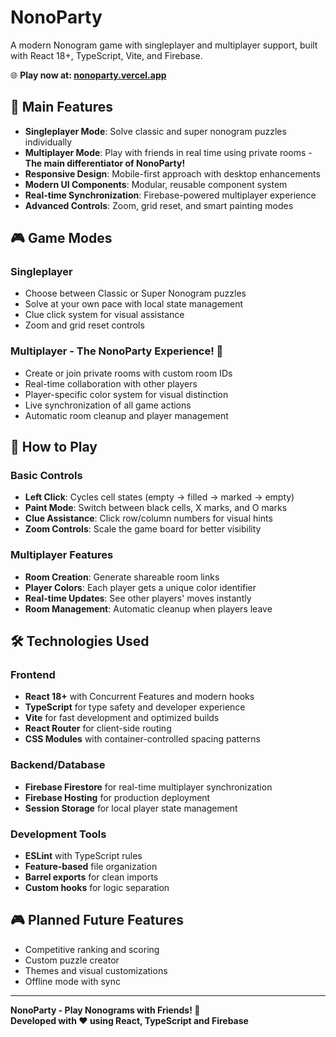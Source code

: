 # NonoParty

A modern Nonogram game with singleplayer and multiplayer support, built with React 18+, TypeScript, Vite, and Firebase.

🌐 **Play now at: [nonoparty.vercel.app](https://nonoparty.vercel.app)**

## 🎯 Main Features

- **Singleplayer Mode**: Solve classic and super nonogram puzzles individually
- **Multiplayer Mode**: Play with friends in real time using private rooms - **The main differentiator of NonoParty!**
- **Responsive Design**: Mobile-first approach with desktop enhancements
- **Modern UI Components**: Modular, reusable component system
- **Real-time Synchronization**: Firebase-powered multiplayer experience
- **Advanced Controls**: Zoom, grid reset, and smart painting modes

## 🎮 Game Modes

### Singleplayer

- Choose between Classic or Super Nonogram puzzles
- Solve at your own pace with local state management
- Clue click system for visual assistance
- Zoom and grid reset controls

### Multiplayer - The NonoParty Experience! 🎉

- Create or join private rooms with custom room IDs
- Real-time collaboration with other players
- Player-specific color system for visual distinction
- Live synchronization of all game actions
- Automatic room cleanup and player management

## 🎯 How to Play

### Basic Controls

- **Left Click**: Cycles cell states (empty → filled → marked → empty)
- **Paint Mode**: Switch between black cells, X marks, and O marks
- **Clue Assistance**: Click row/column numbers for visual hints
- **Zoom Controls**: Scale the game board for better visibility

### Multiplayer Features

- **Room Creation**: Generate shareable room links
- **Player Colors**: Each player gets a unique color identifier
- **Real-time Updates**: See other players' moves instantly
- **Room Management**: Automatic cleanup when players leave

## 🛠️ Technologies Used

### Frontend

- **React 18+** with Concurrent Features and modern hooks
- **TypeScript** for type safety and developer experience
- **Vite** for fast development and optimized builds
- **React Router** for client-side routing
- **CSS Modules** with container-controlled spacing patterns

### Backend/Database

- **Firebase Firestore** for real-time multiplayer synchronization
- **Firebase Hosting** for production deployment
- **Session Storage** for local player state management

### Development Tools

- **ESLint** with TypeScript rules
- **Feature-based** file organization
- **Barrel exports** for clean imports
- **Custom hooks** for logic separation

## 🎮 Planned Future Features

- Competitive ranking and scoring
- Custom puzzle creator
- Themes and visual customizations
- Offline mode with sync

---

**NonoParty - Play Nonograms with Friends! 🎉**  
**Developed with ❤️ using React, TypeScript and Firebase**
